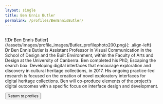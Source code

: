 ```yaml
---
layout: single
title: Ben Ennis Butler
permalink: /profiles/BenEnnisButler/
---
```

<br/>
![Dr Ben Ennis Butler](/assets/images/profile_images/Butler_profilephoto200.png){: .align-left}
<br/>
Dr Ben Ennis Butler is Assistant Professor in Visual Communication in the School of Design and the Built Environment, within the Faculty of Arts and Design at the University of Canberra. Ben completed his PhD, Escaping the search box: Developing digital interfaces that encourage exploration and discovery in cultural heritage collections, in 2017. His ongoing practice-led research is focused on the creation of novel exploratory interfaces for digital heritage collections. Ben will co-produce elements of the project’s digital outcomes with a specific focus on interface design and development.
<p><a href="http://www.heritageoftheair.org.au/profiles"><button class="button">Return to profiles</button></a></p>